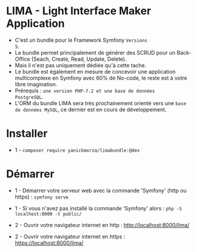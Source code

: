 # LIMA - Light Interface Maker Application
- C'est un bundle pour le Framework Symfony <code>Versions 5</code>.
- Le bundle permet principalement de générer des SCRUD pour un Back-Office (Seach, Create, Read, Update, Delete).
- Mais il n'est pas uniquement dédiée qu'à cette tache.
- Le bundle est également en mesure de concevoir une application multicomplexe en Symfony avec 60% de No-code, le reste est à votre libre imagination.
- Prérequis : <code>une version PHP-7.2 et une base de données PostgreSQL</code>.
- L'ORM du bundle LIMA sera très prochainement orienté vers une <code>base de données MySQL</code>, ce dernier est en cours de développement.

# Installer

- 1 - <code>composer require yanickmorza/limabundle:@dev</code>

# Démarrer

- 1 - Démarrer votre serveur web avec la commande 'Symfony' (http ou https) : 
<code>symfony serve</code>
- 1 - Si vous n'avez pas installé la commande 'Symfony' alors :
<code>php -S localhost:8000 -t public/</code>

- 2 - Ouvrir votre navigateur internet en http : <a href="http://localhost:8000/lima/">http://localhost:8000/lima/</a>
- 2 - Ouvrir votre navigateur internet en https : <a href="https://localhost:8000/lima/">https://localhost:8000/lima/</a>